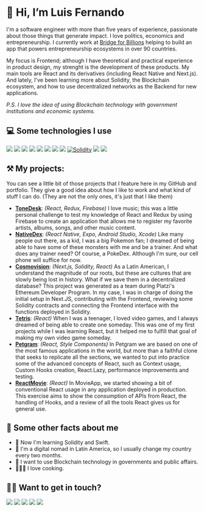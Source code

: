 # 👋 Hi, I’m Luis Fernando

I'm a software engineer with more than five years of experience, passionate about those things that generate impact. I love politics, economics and entrepreneurship. I currently work at [Bridge for Billions](https://www.bridgeforbillions.org) helping to build an app that powers entrepreneurship ecosystems in over 90 countries.

My focus is Frontend; although I have theoretical and practical experience in product design, my strenght is the development of these products. My main tools are React and its derivatives (including React Native and Next.js). And lately, I've been learning more about Solidity, the Blockchain ecosystem, and how to use decentralized networks as the Backend for new applications.

*P.S. I love the idea of using Blockchain technology with government institutions and economic systems.*


## 💻 Some technologies I use
<a target="_blank" href="https://developer.mozilla.org/en-US/docs/Web/JavaScript/Guide"><img src="https://img.shields.io/badge/JavaScript-323330?style=for-the-badge&logo=javascript&logoColor=F7DF1E" /></a>
<a target="_blank" href="https://reactjs.org/"><img src="https://img.shields.io/badge/React-20232A?style=for-the-badge&logo=react&logoColor=61DAFB" /></a>
<a target="_blank" href="https://redux.js.org/"><img src="https://img.shields.io/badge/Redux-593D88?style=for-the-badge&logo=redux&logoColor=white" /></a>
<a target="_blank" href="https://redux-saga.js.org/"><img src="https://img.shields.io/badge/Redux%20saga-86D46B?style=for-the-badge&logo=redux%20saga&logoColor=999999" /></a>
<a target="_blank" href="https://nextjs.org/docs"><img src="https://img.shields.io/badge/next%20js-000000?style=for-the-badge&logo=nextdotjs&logoColor=white"/></a>
<a target="_blank" href="https://reactnative.dev/"><img src="https://img.shields.io/badge/React_Native-20232A?style=for-the-badge&logo=react&logoColor=61DAFB" /></a>
<a target="_blank" href="https://firebase.google.com/"><img src="https://img.shields.io/badge/firebase-ffca28?style=for-the-badge&logo=firebase&logoColor=black"/></a>
<a target="_blank" href="https://www.typescriptlang.org/"><img src="https://img.shields.io/badge/TypeScript-007ACC?style=for-the-badge&logo=typescript&logoColor=white" /></a>
<a target="_blank" href="https://docs.soliditylang.org/en/v0.8.17/"><img alt="Solidity" src="https://img.shields.io/badge/Solidity-e6e6e6?style=for-the-badge&logo=solidity&logoColor=black"/></a>
<a target="_blank" href="https://docs.swift.org/swift-book/index.html"><img src="https://img.shields.io/badge/Swift-FA7343?style=for-the-badge&logo=swift&logoColor=white" /></a>
<a target="_blank" href="https://www.figma.com/"><img src="https://img.shields.io/badge/Figma-F24E1E?style=for-the-badge&logo=figma&logoColor=white" /></a>

## ⚒️   My projects:

You can see a little bit of those projects that I feature here in my GitHub and portfolio. They give a good idea about how I like to work and what kind of stuff I can do. (They are not the only ones, it's just that I like them)

- **[ToneDesk](https://github.com/LuFernandoMG/ToneDesk)**: *(React, Redux, Firebase)* I love music; this was a little personal challenge to test my knowledge of React and Redux by using Firebase to create an application that allows me to register my favorite artists, albums, songs, and other music content.
- **[NativeDex](https://github.com/LuFernandoMG/Nativedex)**: *(React Native, Expo, Android Studio, Xcode)* Like many people out there, as a kid, I was a big Pokemon fan; I dreamed of being able to have some of these monsters with me and be a trainer. And what does any trainer need? Of course, a PokeDex. Although I'm sure, our cell phone will suffice for now.
- **[Cosmovision](Cosmovision-Blockchain/cosmovision-eth)**: *(Next.js, Solidity, React)* As a Latin American, I understand the magnitude of our roots, but these are cultures that are slowly being lost in history. What if we save them in a decentralized database? This project was generated as a team during Platzi's Ethereum Developer Program. In my case, I was in charge of doing the initial setup in Next.JS, contributing with the Frontend, reviewing some Solidity contracts and connecting the Frontend interface with the functions deployed in Solidity. 
- **[Tetris](https://github.com/LuFernandoMG/Tetris)**: *(React)* When I was a teenager, I loved video games, and I always dreamed of being able to create one someday. This was one of my first projects while I was learning React, but it helped me to fulfill that goal of making my own video game someday.
- **[Petgram](https://github.com/LuFernandoMG/Petgram)**: *(React, Style Components)* In Petgram we are based on one of the most famous applications in the world, but more than a faithful clone that seeks to replicate all the sections, we wanted to put into practice some of the advanced concepts of React, such as Context usage, Custom Hooks creation, React.Lazy, performance improvements and testing.
- **[ReactMovie](https://github.com/LuFernandoMG/ReactMovie)**: *(React)* In MovieApp, we started showing a bit of conventional React usage in any application deployed in production. This exercise aims to show the consumption of APIs from React, the handling of Hooks, and a review of all the tools React gives us for general use.


## 🚀 Some other facts about me

- 🌱 Now I'm learning Solidity and Swift.
- 💬 I'm a digital nomad in Latin America, so I usually change my country every two months.
- 👀 I want to use Blockchain technology in governments and public affairs.
- 🧑🏼‍🍳 I love cooking.


## 🤙🏼 Want to get in touch?
<a target="_blank" href="https://www.linkedin.com/in/mgluisfernando/"><img src="https://img.shields.io/badge/LinkedIn-0077B5?style=for-the-badge&logo=linkedin&logoColor=white" /></a>
<a target="_blank" href="https://twitter.com/mgluisfernando"><img src="https://img.shields.io/badge/Twitter-1DA1F2?style=for-the-badge&logo=twitter&logoColor=white" /></a>
<a target="_blank" href="mailto:hello@luisfernando.io"><img src="https://img.shields.io/badge/Gmail-D14836?style=for-the-badge&logo=gmail&logoColor=white" /></a>
<a target="_blank" href="https://wa.me/584120718906"><img src="https://img.shields.io/badge/WhatsApp-25D366?style=for-the-badge&logo=whatsapp&logoColor=white" /></a>
<a target="_blank" href="https://www.luisfernando.io"><img src="https://img.shields.io/badge/Google_chrome-4285F4?style=for-the-badge&logo=Google-chrome&logoColor=white" /></a>
